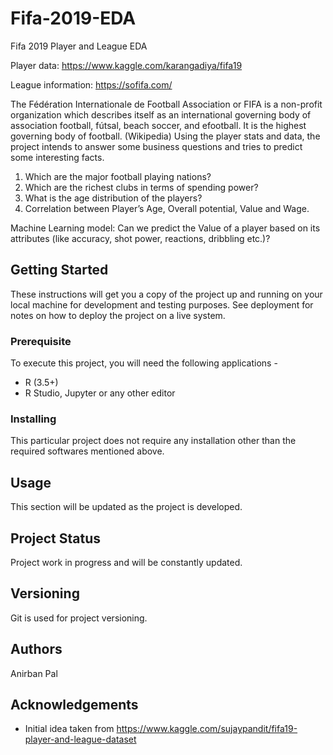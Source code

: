 # Fifa-2019-EDA
Fifa 2019 Player and League EDA

Player data: https://www.kaggle.com/karangadiya/fifa19 

League information: https://sofifa.com/

The Fédération Internationale de Football Association or FIFA is a non-profit organization which describes itself as an international governing body of association football, fútsal, beach soccer, and efootball. It is the highest governing body of football. (Wikipedia)
Using the player stats and data, the project intends to answer some business questions and tries to predict
some interesting facts.
1. Which are the major football playing nations?
2. Which are the richest clubs in terms of spending power?
3. What is the age distribution of the players?
4. Correlation between Player’s Age, Overall potential, Value and Wage.

Machine Learning model:
Can we predict the Value of a player based on its attributes (like accuracy, shot power, reactions,
dribbling etc.)?

## Getting Started
These instructions will get you a copy of the project up and running on your local machine for development and testing purposes. See deployment for notes on how to deploy the project on a live system.

### Prerequisite
To execute this project, you will need the following applications -
* R (3.5+)
* R Studio, Jupyter or any other editor

### Installing
This particular project does not require any installation other than the required softwares mentioned above.

## Usage
This section will be updated as the project is developed.

## Project Status
Project work in progress and will be constantly updated.

## Versioning
Git is used for project versioning.

## Authors
Anirban Pal

## Acknowledgements
* Initial idea taken from https://www.kaggle.com/sujaypandit/fifa19-player-and-league-dataset
